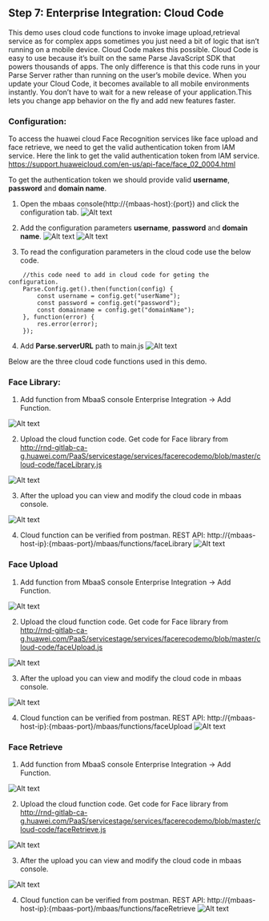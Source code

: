 ## Step 7: Enterprise  Integration: Cloud Code 

This demo uses cloud code functions to invoke image upload,retrieval service as for complex apps sometimes you just need a bit of logic that isn’t running on a mobile device. 
Cloud Code makes this possible.
Cloud Code is easy to use because it’s built on the same Parse JavaScript SDK that powers thousands of apps.
The only difference is that this code runs in your Parse Server rather than running on the user’s mobile device.
When you update your Cloud Code, it becomes available to all mobile environments instantly.
You don’t have to wait for a new release of your application.This lets you change app behavior on the fly and add new features faster.

### Configuration:
To access the huawei cloud  Face Recognition services like face upload and face retrieve, we need to get the valid authentication token from IAM service.
Here the link to get the valid authentication token from IAM service.
https://support.huaweicloud.com/en-us/api-face/face_02_0004.html

To get the authentication token we should provide valid **username**, **password** and **domain name**.    

1) Open the mbaas console(http://{mbaas-host}:{port}) and click the configuration tab.
 ![Alt text](./imgs/config1.png?raw=true "config")
2) Add the configuration parameters **username**, **password** and **domain name**.
 ![Alt text](./imgs/config2.png?raw=true "config")
 ![Alt text](./imgs/config3.png?raw=true "config")
 
3) To read the configuration parameters in the cloud code use the below code.
```
    //this code need to add in cloud code for geting the configuration.
    Parse.Config.get().then(function(config) {
        const username = config.get("userName");
        const password = config.get("password");
        const domainname = config.get("domainName");
    }, function(error) {
        res.error(error);
    });

```
4) Add **Parse.serverURL** path to main.js
 ![Alt text](./imgs/main.png?raw=true "main")
 
Below are the three cloud code functions used in this demo.

### Face Library:
1) Add function from MbaaS console Enterprise Integration -> Add Function.

![Alt text](./imgs/upload1.png?raw=true "upload")

2) Upload the cloud function code. Get code for Face library from http://rnd-gitlab-ca-g.huawei.com/PaaS/servicestage/services/facerecodemo/blob/master/cloud-code/faceLibrary.js 

![Alt text](./imgs/upload2.png?raw=true "upload")

3) After the upload you can view and modify the cloud code in mbaas console.

![Alt text](./imgs/upload3.png?raw=true "upload")

4) Cloud function can be verified from postman. REST API: http://{mbaas-host-ip}:{mbaas-port}/mbaas/functions/faceLibrary
![Alt text](./imgs/postmancall.png?raw=true "postmancall")


### Face Upload
1) Add function from MbaaS console Enterprise Integration -> Add Function.

![Alt text](./imgs/upload1.png?raw=true "upload")

2) Upload the cloud function code. Get code for Face library from http://rnd-gitlab-ca-g.huawei.com/PaaS/servicestage/services/facerecodemo/blob/master/cloud-code/faceUpload.js 

![Alt text](./imgs/upload2.png?raw=true "upload")

3) After the upload you can view and modify the cloud code in mbaas console.

![Alt text](./imgs/upload3.png?raw=true "upload")

4) Cloud function can be verified from postman. REST API: http://{mbaas-host-ip}:{mbaas-port}/mbaas/functions/faceUpload
![Alt text](./imgs/postmancall.png?raw=true "postmancall")


### Face Retrieve
1) Add function from MbaaS console Enterprise Integration -> Add Function.

![Alt text](./imgs/upload1.png?raw=true "upload")

2) Upload the cloud function code. Get code for Face library from http://rnd-gitlab-ca-g.huawei.com/PaaS/servicestage/services/facerecodemo/blob/master/cloud-code/faceRetrieve.js 

![Alt text](./imgs/upload2.png?raw=true "upload")

3) After the upload you can view and modify the cloud code in mbaas console.

![Alt text](./imgs/upload3.png?raw=true "upload")

4) Cloud function can be verified from postman. REST API: http://{mbaas-host-ip}:{mbaas-port}/mbaas/functions/faceRetrieve
![Alt text](./imgs/postmancall.png?raw=true "postmancall")
